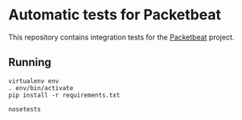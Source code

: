 # Automatic tests for Packetbeat

This repository contains integration tests for the [Packetbeat](http://packetbeat.com)
project.

## Running

    virtualenv env
    . env/bin/activate
    pip install -r requirements.txt

    nosetests
